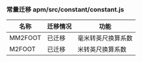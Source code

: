 ### 常量迁移  apm/src/constant/constant.js

| 名称    | 迁移情况 | 功能               |
| ------- | -------- | ------------------ |
| MM2FOOT | 已迁移   | 毫米转英尺换算系数 |
| M2FOOT  | 已迁移   | 米转英尺换算系数   |
